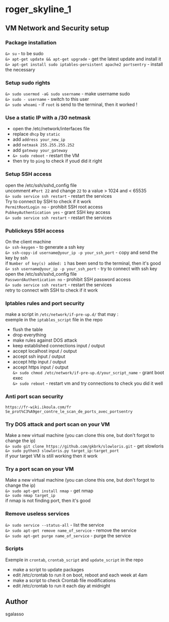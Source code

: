 # roger_skyline_1

## VM Network and Security setup

### Package installation
`&> su` - to be sudo<br>
`&> apt-get update && apt-get upgrade` - get the latest update and install it<br>
`&> apt-get install sudo iptables-persistent apache2 portsentry` - install the necessary
### Setup sudo rights
`&> sudo usermod -aG sudo username` - make username sudo<br>
`&> sudo - username` - switch to this user<br>
`&> sudo whoami` - if `root` is send to the terminal, then it worked !
### Use a static IP with a /30 netmask
* open the /etc/network/interfaces file
* replace `dhcp` by `static`<br>
* add `address your_new_ip`<br>
* add `netmask 255.255.255.252`<br>
* add `gateway your_gateway`<br>
* `&> sudo reboot` - restart the VM<br>
* then try to `ping` to check if youd did it right
### Setup SSH access
open the /etc/ssh/sshd_config file<br>
uncomment `#Port 22` and change `22` to a value > 1024 and < 65535<br>
`&> sudo service ssh restart` - restart the services<br>
Try to connect by SSH to check if it work<br>
`PermitRootLogin no` - prohibit SSH root access<br>
`PubkeyAuthentication yes` - grant SSH key access<br>
`&> sudo service ssh restart` - restart the services
### Publickeys SSH access
On the client machine<br>
`&> ssh-keygen` - to generate a ssh key<br>
`&> ssh-copy-id username@your_ip -p your_ssh_port` - copy and send the key by ssh<br>
if `Number of key(s) added: 1` has been send to the terminal, then it's good<br>
`&> ssh username@your_ip -p your_ssh_port` - try to connect with ssh key<br>
open the /etc/ssh/sshd_config file<br>
`PasswordAuthentication no` - prohibit SSH password access<br>
`&> sudo service ssh restart` - restart the services<br>
retry to connect with SSH to check if it work
### Iptables rules and port security
make a script in `/etc/network/if-pre-up.d/` that may :<br>
exemple in the `iptables_script` file in the repo<br>
- flush the table<br>
- drop everything<br>
- make rules against DOS attack<br>
- keep established connections input / output<br>
- accept localhost input / output<br>
- accept ssh input / output<br>
- accept http input / output<br>
- accept https input / output<br>
`&> sudo chmod /etc/network/if-pre-up.d/your_script_name` - grant boot exec<br>
`&> sudo reboot` - restart vm and try connections to check you did it well
### Anti port scan security
`https://fr-wiki.ikoula.com/fr Se_prot%C3%A9ger_contre_le_scan_de_ports_avec_portsentry`
### Try DOS attack and port scan on your VM
Make a new virtual machine (you can clone this one, but don't forgot to change the ip)<br>
`&> sudo git clone https://github.com/gkbrk/slowloris.git` - get slowloris<br>
`&> sudo python3 slowloris.py target_ip:target_port`<br>
if your target VM is still working then it work
### Try a port scan on your VM
Make a new virtual machine (you can clone this one, but don't forgot to change the ip)<br>
`&> sudo apt-get install nmap` - get nmap<br>
`&> sudo nmap target_ip`<br>
if nmap is not finding port, then it's good
### Remove useless services
`&> sudo service --status-all` - list the service<br>
`&> sudo apt-get remove name_of_service` - remove the service<br>
`&> sudo apt-get purge name_of_service` - purge the service
### Scripts
Exemple in `crontab`, `crontab_script` and `update_script` in the repo
* make a script to update packages<br>
* edit /etc/crontab to run it on boot, reboot and each week at 4am<br>
* make a script to check Crontab file modifications<br>
* edit /etc/crontab to run it each day at midnight<br>

## Author
sgalasso
